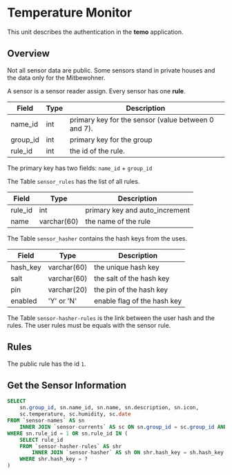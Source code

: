
# Temperature Monitor

This unit describes the authentication in the **temo** application.

## Overview

Not all sensor data are public. Some sensors stand in private houses and the data only for
the Mitbewohner.

A sensor is a sensor reader assign. Every sensor has one **rule**.

| Field       | Type        | Description
|-------------|-------------|--------------------
| name_id     | int         | primary key for the sensor (value between 0 and 7).
| group_id    | int         | primary key for the group
| rule_id     | int         | the id of the rule.

The primary key has two fields: `name_id` + `group_id`

The Table `sensor_rules` has the list of all rules.

| Field       | Type        | Description
|-------------|-------------|--------------------
| rule_id     | int         | primary key and auto_increment
| name        | varchar(60) | the name of the rule

The Table `sensor_hasher` contains the hash keys from the uses.

| Field       | Type        | Description
|-------------|-------------|--------------------
| hash_key    | varchar(60) | the unique hash key
| salt        | varchar(60) | the salt of the hash key
| pin         | varchar(20) | the pin of the hash key
| enabled     | 'Y' or 'N'  | enable flag of the hash key

The Table `sensor-hasher-rules` is the link between the user hash and the rules. The user rules
must be equals with the sensor rule.

## Rules

The public rule has the id `1`.


## Get the Sensor Information

```sql
SELECT
	sn.group_id, sn.name_id, sn.name, sn.description, sn.icon,
	sc.temperature, sc.humidity, sc.date
FROM `sensor-names` AS sn
	INNER JOIN `sensor-currents` AS sc ON sn.group_id = sc.group_id AND sn.name_id = sc.name_id
WHERE sn.rule_id = 1 OR sn.rule_id IN (
	SELECT rule_id
	FROM `sensor-hasher-rules` AS shr
		INNER JOIN `sensor-hasher` AS sh ON shr.hash_key = sh.hash_key AND sh.enabled = 'Y'
  	WHERE shr.hash_key = ?
)
```
